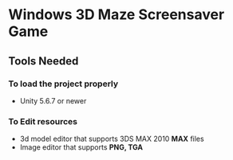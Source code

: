 # Windows 3D Maze Screensaver Game

## Tools Needed
### To load the project properly
- Unity 5.6.7 or newer
### To Edit resources
- 3d model editor that supports 3DS MAX 2010 **MAX** files
- Image editor that supports **PNG, TGA**